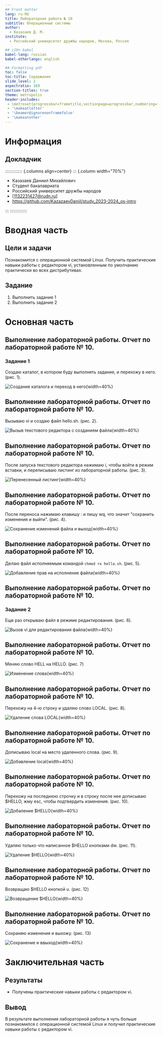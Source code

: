 ```yaml
---
## Front matter
lang: ru-RU
title: Лабораторная работа № 10
subtitle: Операционные системы
author:
  - Казазаев Д. М.
institute:
  - Российский университет дружбы народов, Москва, Россия

## i18n babel
babel-lang: russian
babel-otherlangs: english

## Formatting pdf
toc: false
toc-title: Содержание
slide_level: 2
aspectratio: 169
section-titles: true
theme: metropolis
header-includes:
 - \metroset{progressbar=frametitle,sectionpage=progressbar,numbering=fraction}
 - '\makeatletter'
 - '\beamer@ignorenonframefalse'
 - '\makeatother'
---
```


# Информация

## Докладчик

:::::::::::::: {.columns align=center}
::: {.column width="70%"}

  * Казазаев Даниил Михайлович
  * Студент бакалавриата
  * Российский университет дружбы народов
  * [1132231427@rudn.ru]
  * <https://github.com/KazazaevDaniil/study_2023-2024_os-intro>

:::
::::::::::::::

# Вводная часть

## Цели и задачи

Познакомится с операционной системой Linux. Получить практические навыки работы с редактором vi, установленным по умолчанию практически во всех дистрибутивах.

## Задание

1. Выполнить задание 1
2. Выполнить задание 2

# Основная часть

## Выполнение лабораторной работы. Отчет по лабораторной работе № 10.

### Задание 1

Создаю каталог, в котором буду выполнять задание, и перехожу в него. (рис. 1).

![Создание каталога и переход в него](image/1.png){width=40%}

## Выполнение лабораторной работы. Отчет по лабораторной работе № 10.

Вызываю vi и создаю файл hello.sh. (рис. 2).

![Вызыв текстового редактора с созданием файла](image/2.png){width=40%}

## Выполнение лабораторной работы. Отчет по лабораторной работе № 10.

После запуска текстового редактора нажимаю i, чтобы войти в режим вставки, и переписываю листинг из лабораторной работы. (рис. 3).

![Перенесенный листинг](image/3.png){width=40%}

## Выполнение лабораторной работы. Отчет по лабораторной работе № 10.

После переноса нажимаю клавишу : и пишу wq, что значит "сохранить изменения и выйти". (рис. 4).

![Сохранение изменений файла и выход](image/4.png){width=40%}

## Выполнение лабораторной работы. Отчет по лабораторной работе № 10.

Делаю файл исполняемым командой ```chmod +x hello.sh```. (рис. 5).

![Добавление прав на исполнение файла](image/5.png){width=40%}

## Выполнение лабораторной работы. Отчет по лабораторной работе № 10.

### Задание 2

Еще раз открываю файл в режиме редактирования. (рис. 6).

![Вызов vi для редактирования файла](image/6.png){width=40%}

## Выполнение лабораторной работы. Отчет по лабораторной работе № 10.

Меняю слово HELL на HELLO. (рис. 7)

![Изменение слова](image/7.png){width=40%}

## Выполнение лабораторной работы. Отчет по лабораторной работе № 10.

Перехожу на 4-ю строку и удаляю слово LOCAL. (рис. 8).

![Удаление слова LOCAL](image/8.png){width=40%}

## Выполнение лабораторной работы. Отчет по лабораторной работе № 10.

Дописываю local на место удаленного слова. (рис. 9).

![Добавление local](image/9.png){width=40%}

## Выполнение лабораторной работы. Отчет по лабораторной работе № 10.

Перехожу на последнюю строчку и в строку после нее дописываю $HELLO, жму esc, чтобы подтвердить изменения. (рис. 10).

![Добаление $HELLO](image/10.png){width=40%}

## Выполнение лабораторной работы. Отчет по лабораторной работе № 10.

Удаляю только что написанное $HELLO кнопками dw. (рис. 11).

![Удаление $HELLO](image/11.png){width=40%}

## Выполнение лабораторной работы. Отчет по лабораторной работе № 10.

Возвращаю $HELLO кнопкой u. (рис. 12)

![Возвращение $HELLO](image/12.png){width=40%}

## Выполнение лабораторной работы. Отчет по лабораторной работе № 10.

Сохраняю изменения и выхожу. (рис. 13)

![Сохранение и ввыход](image/13.png){width=40%}

# Заключительная часть

## Результаты

- Получены практические навыки работы с редактором vi.

## Вывод
В результате выполнения лабораторной работы я чуть больше познакомился с операционной системой Linux и получил практические навыки работы с редактором vi.
